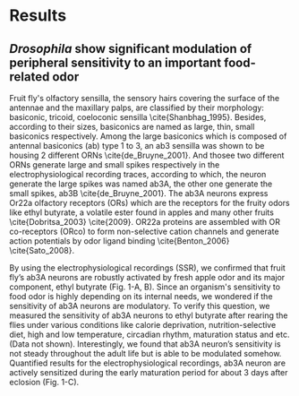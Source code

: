 # Results

## _Drosophila_ show significant modulation of peripheral sensitivity to an important food-related odor

Fruit fly's olfactory sensilla, the sensory hairs covering the surface of the antennae and the maxillary palps, are classified by their morphology: basiconic, tricoid, coeloconic sensilla \cite{Shanbhag_1995}.
Besides, according to their sizes, basiconics are named as large, thin, small basiconics respectively.
Among the large basiconics which is composed of antennal basiconics (ab) type 1 to 3, an ab3 sensilla was shown to be housing 2 different ORNs \cite{de_Bruyne_2001}.
And thosee two different ORNs generate large and small spikes respectively in the electrophysiological recording traces, according to which, the neuron generate the large spikes was named ab3A, the other one generate the small spikes, ab3B \cite{de_Bruyne_2001}.
The ab3A neurons express Or22a olfactory receptors (ORs) which are the receptors for the fruity odors like ethyl butyrate, a volatile ester found in apples and many other fruits \cite{Dobritsa_2003} \cite{2009}.
OR22a proteins are assembled with OR co-receptors (ORco) to form non-selective cation channels and generate action potentials by odor ligand binding \cite{Benton_2006} \cite{Sato_2008}.

By using the electrophysiological recordings (SSR), we confirmed that fruit fly’s ab3A neurons are robustly activated by fresh apple odor and its major component, ethyl butyrate (Fig. 1-A, B). 
Since an organism's sensitivity to food odor is highly depending on its internal needs, we wondered if the sensitivity of ab3A neurons are modulatory.
To verify this question, we measured the sensitivity of ab3A neurons to ethyl butyrate after rearing the flies under various conditions like calorie deprivation, nutrition-selective diet, high and low temperature, circadian rhythm, maturation status and etc. (Data not shown). 
Interestingly, we found that ab3A neuron’s sensitivity is not steady throughout the adult life but is able to be modulated somehow. 
Quantified results for the electrophysiological recordings, ab3A neuron are actively sensitized during the early maturation period for about 3 days after eclosion (Fig. 1-C). 